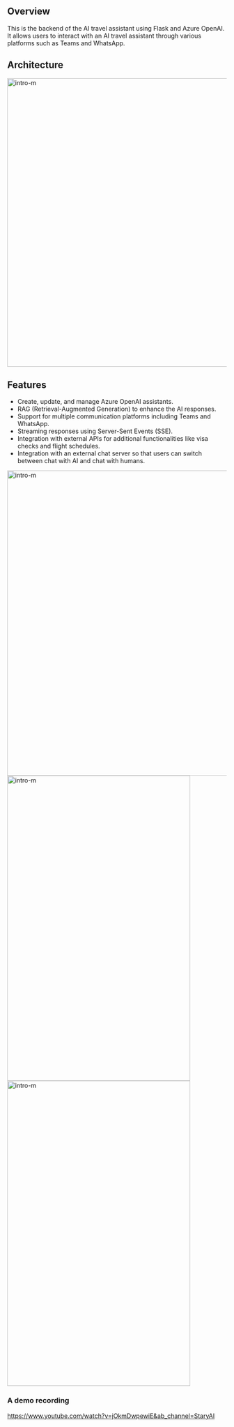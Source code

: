 ## Overview

This is the backend of the AI travel assistant using Flask and Azure OpenAI. It allows users to interact with an AI travel assistant through various platforms such as Teams and WhatsApp.

## Architecture
<img width="882" height="662" alt="intro-m" src="https://github.com/yuguangdang/ai-travel-assistant-frontend/assets/55920971/32ec8ed4-f30a-43d7-8d72-cbde5081475d">

## Features
- Create, update, and manage Azure OpenAI assistants.
- RAG (Retrieval-Augmented Generation) to enhance the AI responses.
- Support for multiple communication platforms including Teams and WhatsApp.
- Streaming responses using Server-Sent Events (SSE).
- Integration with external APIs for additional functionalities like visa checks and flight schedules.
- Integration with an external chat server so that users can switch between chat with AI and chat with humans.

<img width="862" height="700" alt="intro-m" src="https://github.com/yuguangdang/ai-travel-assistant-frontend/assets/55920971/c22cedfa-74cd-461c-95d2-65d5c5a37c77">
<div>
   <img width="420" height="700" alt="intro-m" src="https://github.com/yuguangdang/ai-travel-assistant-frontend/assets/55920971/72757398-f3bf-4155-bc7a-fa14f5255294">
   <img width="420" height="700" alt="intro-m" src="https://github.com/yuguangdang/ai-travel-assistant-frontend/assets/55920971/597ed74e-2908-44c2-b899-961f6a2fb64c">
</div>

### A demo recording
https://www.youtube.com/watch?v=jOkmDwpewiE&ab_channel=StaryAI
